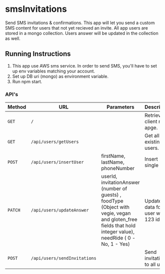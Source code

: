 # smsInvitations

Send SMS invitations &amp; confirmations.
This app will let you send a custom SMS content for users that not yet recieved an invite.
All app users are stored in a mongo collection.
Users answer will be updated in the collection as well.

## Running Instructions

1. This app use AWS sms service. In order to send SMS, you'll have to set up env variables matching your account.
2. Set up DB uri (mongo) as environment variable.
3. Run npm start.

### API's

| Method  | URL                          | Parameters                                                                                                           | Description                       |
| ------- | ---------------------------- | -------------------------------------------------------------------------------------------------------------------- | --------------------------------- |
| `GET`   | `/`                          |                                                                                                                      | Retrieve client main apge.        |
| `GET`   | `/api/users/getUsers`        |                                                                                                                      | Get all existing users.           |
| `POST`  | `/api/users/insertUser`      | firstName, lastName, phoneNumber                                                                                     | Insert single user.               |
| `PATCH` | `/api/users/updateAnswer`    | userId, invitationAnswer (number of guests) , foodType (Object with vegie, vegan and gloten_free fields that hold integer value), needRide ( 0 -No, 1 - Yes)  | Update data for user with 123 id. |
| `POST`  | `/api/users/sendInvitations` |                                                                                          | Send invitations to all users.    |
